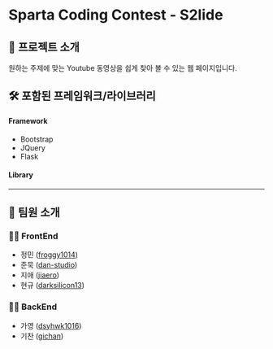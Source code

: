 # Sparta Coding Contest - S2lide
## 📢 프로젝트 소개
원하는 주제에 맞는 Youtube 동영상을 쉽게 찾아 볼 수 있는 웹 페이지입니다.

## 🛠 포함된 프레임워크/라이브러리
#### Framework
- Bootstrap
- JQuery
- Flask
#### Library

--------------------
## 👥 팀원 소개
### 👩‍💻 FrontEnd
- 정민 ([froggy1014](github.com/froggy1014))
- 준묵 ([dan-studio](github.com/dan-studio))
- 지애 ([jiaero](github.com/jiaero))
- 현규 ([darksilicon13](github.com/darksilicon13))
### 👨‍💻 BackEnd
- 가영 ([dsyhwk1016](github.com/dsyhwk1016))
- 기찬 ([gichan](github.com/gichan))
